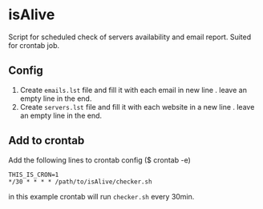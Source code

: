 isAlive
========

Script for scheduled check of servers availability and email report. Suited for crontab job.

## Config
1. Create ```emails.lst``` file and fill it with each email in new line . leave an empty line in the end.
2. Create ```servers.lst``` file and fill it with each website in a new line . leave an empty line in the end.

## Add to crontab
Add the following lines to crontab config ($ crontab -e) 

```
THIS_IS_CRON=1
*/30 * * * * /path/to/isAlive/checker.sh
```

in this example crontab will run ```checker.sh``` every 30min.
